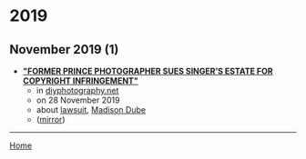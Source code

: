 # 2019

## November 2019 (1)

 - [**"FORMER PRINCE PHOTOGRAPHER SUES SINGER’S ESTATE FOR COPYRIGHT INFRINGEMENT"**](https://www.diyphotography.net/former-prince-photographer-sues-singers-estate-for-copyright-infringement/)
    - in [diyphotography.net](../../../publications/a-e/diyphotography-net/index.md)
    - on 28 November 2019
    - about [lawsuit](../../../topics/lawsuit/index.md), [Madison Dube](../../../topics/madison-dube/index.md)
    - ([mirror](https://web.archive.org/web/*/https://www.diyphotography.net/former-prince-photographer-sues-singers-estate-for-copyright-infringement/))

----

[Home](../index.md)
